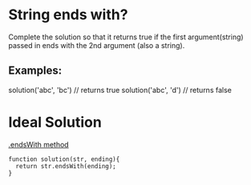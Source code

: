 # String ends with?

Complete the solution so that it returns true if the first argument(string) passed in ends with the 2nd argument (also a string).

## Examples:

solution('abc', 'bc') // returns true
solution('abc', 'd') // returns false

# Ideal Solution

[.endsWith method](https://www.codewars.com/kata/reviews/51f2d1cafc9c0f745c000380/groups/575cd0b881ce1de7af00013f)

```
function solution(str, ending){
  return str.endsWith(ending);
}
```
